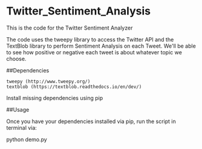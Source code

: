 # Twitter_Sentiment_Analysis
This is the code for the Twitter Sentiment Analyzer

The code uses the tweepy library to access the Twitter API and the TextBlob library to perform Sentiment Analysis on each Tweet. We'll be able to see how positive or negative each tweet is about whatever topic we choose.

##Dependencies

    tweepy (http://www.tweepy.org/)
    textblob (https://textblob.readthedocs.io/en/dev/)

Install missing dependencies using pip

##Usage

Once you have your dependencies installed via pip, run the script in terminal via:

  python demo.py


